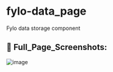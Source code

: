 # fylo-data_page
Fylo data storage component
## 📸 Full_Page_Screenshots:
![image](https://user-images.githubusercontent.com/42778671/165444508-5d0a997d-d6ea-447c-847a-1bffb3b5b195.png)
